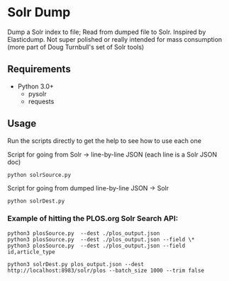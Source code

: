 # Solr Dump

Dump a Solr index to file; Read from dumped file to Solr. Inspired by Elasticdump. Not super polished or really intended for mass consumption (more part of Doug Turnbull's set of Solr tools)

## Requirements

  * Python 3.0+
    * pysolr
    * requests

## Usage

Run the scripts directly to get the help to see how to use each one


Script for going from Solr -> line-by-line JSON (each line is a Solr JSON doc)

```
python solrSource.py
```

Script for going from dumped line-by-line JSON -> Solr

```
python solrDest.py
```

### Example of hitting the PLOS.org Solr Search API:

```
python3 plosSource.py  --dest ./plos_output.json
python3 plosSource.py  --dest ./plos_output.json --field \*
python3 plosSource.py  --dest ./plos_output.json --field id,article_type
```

```
python3 solrDest.py plos_output.json --dest http://localhost:8983/solr/plos --batch_size 1000 --trim false
```
